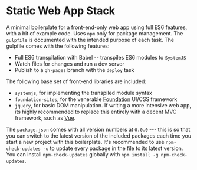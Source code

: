 # Static Web App Stack

A minimal boilerplate for a front-end-only web app using full ES6 features, with a bit of example code.
Uses `npm` only for package management.
The `gulpfile` is documented with the intended purpose of each task.
The gulpfile comes with the following features:

* Full ES6 transpilation with Babel -- transpiles ES6 modules to `SystemJS`
* Watch files for changes and run a dev server
* Publish to a `gh-pages` branch with the `deploy` task

The following base set of front-end libraries are included:

* `systemjs`, for implementing the transpiled module syntax
* `foundation-sites`, for the venerable [Foundation](http://foundation.zurb.com/sites.html) UI/CSS framework
* `jquery`, for basic DOM manipulation. If writing a more intensive web app, its highly recommended to replace this entirely with a decent MVC framework, such as [Vue](https://vuejs.org/).

The `package.json` comes with all version numbers at `0.0.0` --- this is so that you can switch to the latest version of the included packages each time you start a new project with this boilerplate.
It's recommended to use `npm-check-updates -u` to update every package in the file to its latest version.
You can install `npm-check-updates` globally with `npm install -g npm-check-updates`.
